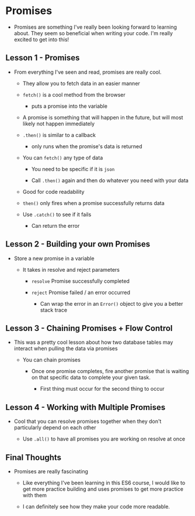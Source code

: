 # Promises

- Promises are something I've really been looking forward to learning about. They seem so beneficial when writing your code. I'm really excited to get into this!

## Lesson 1 - Promises

- From everything I've seen and read, promises are really cool.

  - They allow you to fetch data in an easier manner

  - `fetch()` is a cool method from the browser

    - puts a promise into the variable

  - A promise is something that will happen in the future, but will most likely not happen immediately

  - `.then()` is similar to a callback

    - only runs when the promise's data is returned

  - You can `fetch()` any type of data

    - You need to be specific if it is `json`

	- Call `.then()` again and then do whatever you need with your data

  - Good for code readability

  - `then()` only fires when a promise successfully returns data

  - Use `.catch()` to see if it fails

    - Can return the error

## Lesson 2 - Building your own Promises

- Store a new promise in a variable

  - It takes in resolve and reject parameters

    - `resolve` Promise successfully completed

	- `reject` Promise failed / an error occurred

	  - Can wrap the error in an `Error()` object to give you a better stack trace

## Lesson 3 - Chaining Promises + Flow Control

- This was a pretty cool lesson about how two database tables may interact when pulling the data via promises

  - You can chain promises

    - Once one promise completes, fire another promise that is waiting on that specific data to complete your given task.

	  - First thing must occur for the second thing to occur

## Lesson 4 - Working with Multiple Promises

- Cool that you can resolve promises together when they don't particularly depend on each other

  - Use `.all()` to have all promises you are working on resolve at once

## Final Thoughts

- Promises are really fascinating

  - Like everything I've been learning in this ES6 course, I would like to get more practice building and uses promises to get more practice with them

  - I can definitely see how they make your code more readable.
